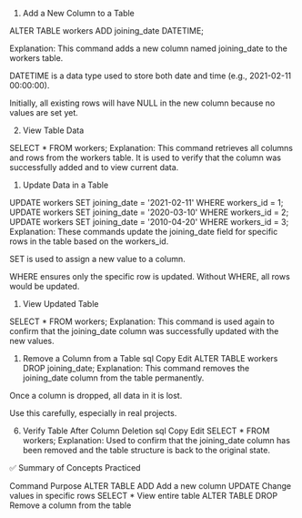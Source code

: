 1. Add a New Column to a Table

ALTER TABLE workers ADD joining_date DATETIME;

Explanation:
This command adds a new column named joining_date to the workers table.

DATETIME is a data type used to store both date and time (e.g., 2021-02-11 00:00:00).

Initially, all existing rows will have NULL in the new column because no values are set yet.

2. View Table Data

SELECT * FROM workers;
Explanation:
This command retrieves all columns and rows from the workers table.
It is used to verify that the column was successfully added and to view current data.

1. Update Data in a Table

UPDATE workers SET joining_date = '2021-02-11' WHERE workers_id = 1;
UPDATE workers SET joining_date = '2020-03-10' WHERE workers_id = 2;
UPDATE workers SET joining_date = '2010-04-20' WHERE workers_id = 3;
Explanation:
These commands update the joining_date field for specific rows in the table based on the workers_id.

SET is used to assign a new value to a column.

WHERE ensures only the specific row is updated.
Without WHERE, all rows would be updated.

1. View Updated Table

SELECT * FROM workers;
Explanation:
This command is used again to confirm that the joining_date column was successfully updated with the new values.

1. Remove a Column from a Table
sql
Copy
Edit
ALTER TABLE workers DROP joining_date;
Explanation:
This command removes the joining_date column from the table permanently.

Once a column is dropped, all data in it is lost.

Use this carefully, especially in real projects.

6. Verify Table After Column Deletion
sql
Copy
Edit
SELECT * FROM workers;
Explanation:
Used to confirm that the joining_date column has been removed and the table structure is back to the original state.

✅ Summary of Concepts Practiced

Command	Purpose
ALTER TABLE ADD	Add a new column
UPDATE	Change values in specific rows
SELECT *	View entire table
ALTER TABLE DROP	Remove a column from the table
